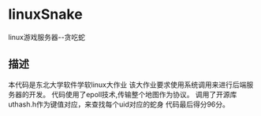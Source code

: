 # linuxSnake
linux游戏服务器--贪吃蛇
## 描述
本代码是东北大学软件学软linux大作业
该大作业要求使用系统调用来进行后端服务器的开发。
代码使用了epoll技术,传输整个地图作为协议。
调用了开源库uthash.h作为键值对应，来查找每个uid对应的蛇身
代码最后得分96分。
